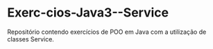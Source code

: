 # Exerc-cios-Java3--Service
Repositório contendo exercícios de POO em Java com a utilização de classes Service.

